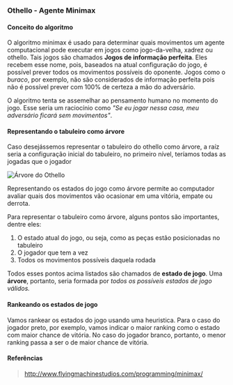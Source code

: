 ### Othello - Agente Minimax 

#### Conceito do algoritmo

O algoritmo minimax é usado para determinar quais movimentos um agente computacional pode executar em jogos como jogo-da-velha, xadrez ou othello. Tais jogos são chamados **Jogos de informação perfeita**. Eles recebem esse nome, pois, baseados na atual configuração do jogo, é possível prever todos os movimentos possíveis do oponente. Jogos como o *buraco*, por exemplo, não são considerados de informação perfeita pois não é possível prever com 100% de certeza a mão do adversário.

O algoritmo tenta se assemelhar ao pensamento humano no momento do jogo. Esse seria um raciocínio como *"Se eu jogar nessa casa, meu adversário ficará sem movimentos"*.

#### Representando o tabuleiro como árvore

Caso desejássemos representar o tabuleiro do othello como árvore, a raíz seria a configuração inicial do tabuleiro, no primeiro nível, teríamos todas as jogadas que o jogador

![Árvore do Othello](http://yavar.naddaf.name/ai_othello_fullsize.gif)

Representando os estados do jogo como árvore permite ao computador avaliar quais dos movimentos vão ocasionar em uma vitória, empate ou derrota.

Para representar o tabuleiro como árvore, alguns pontos são importantes, dentre eles:

1. O estado atual do jogo, ou seja, como as peças estão posicionadas no tabuleiro
2. O jogador que tem a vez
3. Todos os movimentos possíveis daquela rodada

Todos esses pontos acima listados são chamados de **estado de jogo**. Uma **árvore**, portanto, seria formada por *todos os possíveis estados de jogo válidos.*

#### Rankeando os estados de jogo

Vamos rankear os estados do jogo usando uma heuristica. Para o caso do jogador preto, por exemplo, vamos indicar o maior ranking como o estado com maior chance de vitória. No caso do jogador branco, portanto, o menor ranking passa a ser o de maior chance de vitória.

#### Referências

> http://www.flyingmachinestudios.com/programming/minimax/